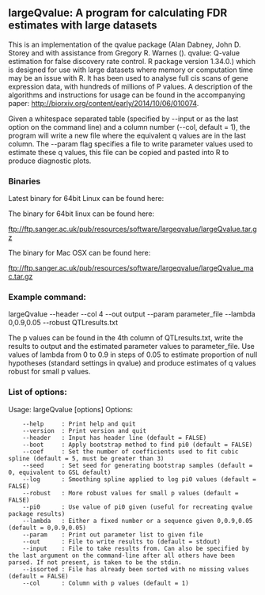## largeQvalue: A program for calculating FDR estimates with large datasets

This is an implementation of the qvalue package (Alan Dabney, John D. Storey and with assistance from Gregory R. Warnes (). qvalue: Q-value estimation for false discovery rate control. R package version 1.34.0.) which is designed for use with large datasets where memory or computation time may be an issue with R. It has been used to analyse full cis scans of gene expression data, with hundreds of millions of P values. A description of the algorithms and instructions for usage can be found in the accompanying paper: http://biorxiv.org/content/early/2014/10/06/010074. 

Given a whitespace separated table (specified by --input or as the last option on the command line) and a column number (--col, default = 1), the program will write a new file where the equivalent q values are in the last column. The --param flag specifies a file to write parameter values used to estimate these q values, this file can be copied and pasted into R to produce diagnostic plots.

### Binaries

Latest binary for 64bit Linux can be found here:

The binary for 64bit linux can be found here:

ftp://ftp.sanger.ac.uk/pub/resources/software/largeqvalue/largeQvalue.tar.gz

The binary for Mac OSX can be found here:

ftp://ftp.sanger.ac.uk/pub/resources/software/largeqvalue/largeQvalue_mac.tar.gz

### Example command:

largeQvalue --header --col 4 --out output --param parameter_file --lambda 0,0.9,0.05 --robust QTLresults.txt

The p values can be found in the 4th column of QTLresults.txt, write the results to output and the estimated parameter values to parameter_file. Use values of lambda from 0 to 0.9 in steps of 0.05 to estimate proportion of null hypotheses (standard settings in qvalue) and produce estimates of q values robust for small p values.

### List of options:

Usage: largeQvalue [options]
Options:

```
    --help     : Print help and quit
    --version  : Print version and quit
    --header   : Input has header line (default = FALSE)
    --boot     : Apply bootstrap method to find pi0 (default = FALSE)
    --coef     : Set the number of coefficients used to fit cubic spline (default = 5, must be greater than 3)
    --seed     : Set seed for generating bootstrap samples (default = 0, equivalent to GSL default)
    --log      : Smoothing spline applied to log pi0 values (default = FALSE)
    --robust   : More robust values for small p values (default = FALSE)
    --pi0      : Use value of pi0 given (useful for recreating qvalue package results)
    --lambda   : Either a fixed number or a sequence given 0,0.9,0.05 (default = 0,0.9,0.05)
    --param    : Print out parameter list to given file
    --out      : File to write results to (default = stdout)
    --input    : File to take results from. Can also be specified by the last argument on the command-line after all others have been parsed. If not present, is taken to be the stdin.
    --issorted : File has already been sorted with no missing values (default = FALSE)
    --col      : Column with p values (default = 1)
```
